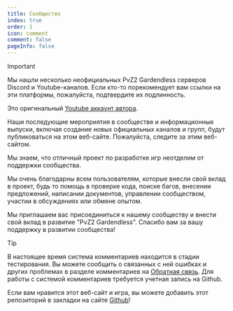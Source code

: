 ```yaml
---
title: Сообщество
index: true
order: 1
icon: comment
comment: false
pageInfo: false
---
```

> [!important]
> Мы нашли несколько неофициальных PvZ2 Gardendless серверов Discord и Youtube-каналов. Если кто-то порекомендует вам ссылки на эти платформы, пожалуйста, подтвердите их подлинность.
>
> Это оригинальный [Youtube аккаунт автора](https://www.youtube.com/@Nan_Garden436).
>
> Наши последующие мероприятия в сообществе и информационные выпуски, включая создание новых официальных каналов и групп, будут публиковаться на этом веб-сайте. Пожалуйста, следите за этим веб-сайтом.

Мы знаем, что отличный проект по разработке игр неотделим от поддержки сообщества.

Мы очень благодарны всем пользователям, которые внесли свой вклад в проект, будь то помощь в проверке кода, поиске багов, внесении предложений, написании документов, управлении сообществом, участии в обсуждениях или обмене опытом.

Мы приглашаем вас присоединиться к нашему сообществу и внести свой вклад в развитие "PvZ2 Gardendless". Спасибо вам за вашу поддержку в развитии сообщества!

> [!tip]
> В настоящее время система комментариев находится в стадии тестирования. Вы можете сообщить о связанных с ней ошибках и других проблемах в разделе комментариев на [Обратная связь](feedback.md). Для работы с системой комментариев требуется учетная запись на Github.
>
> Если вам нравится этот веб-сайт и игра, вы можете добавить этот репозиторий в закладки на сайте [Github](https://github.com/Gzh0821/pvzg_site)!

<div class="vp-card-container">
  <VPCard
    title="QQ Группа для общения"
    desc="Номер Группы:980405270,для игроков, которые хотят оказывать помощь, делиться стратегиями и участвовать в дискуссиях"
    logo="/assets/image/qq.svg"
    link="https://qm.qq.com/q/MIqVcRAg8u"
    background="rgba(245, 158, 0, 0.15)"
  />
  <VPCard
    title="QQ Группа для новостей"
    desc="Номер группы:981880465, для получения самой свежей информации"
    logo="/assets/image/qq.svg"
    link="https://qm.qq.com/q/8LkQioyGI2"
    background="rgba(228, 0, 54, 0.15)"
  />
  <VPCard
    title="Репозиторий Github"
    desc="Для получения отзывов об ошибках и предложений по новым функциям вы можете отправлять сообщения о проблемах в этот репозиторий.Добро пожаловать в этот репозиторий!"
    logo="/assets/image/github-dark.svg"
    link="https://github.com/Gzh0821/pvzg_site"
    background="rgba(102, 204, 255, 0.15)"
  />
  <VPCard
    title="Discord сервер"
    desc="Присоединяйтесь к нашему серверу Discord и общайтесь с другими игроками по всему миру!"
    logo="/assets/image/discord.svg"
    link="https://discord.gg/weSutNtf"
    background="rgba(102, 204, 255, 0.15)"
  />
</div>
